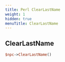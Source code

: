 ```yaml
---
title: Perl ClearLastName
weight: 1
hidden: true
menuTitle: ClearLastName
---
```

## ClearLastName
```perl
$npc->ClearLastName()
```